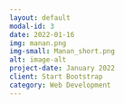 ```yaml
---
layout: default
modal-id: 3
date: 2022-01-16
img: manan.png
img-small: Manan_short.png
alt: image-alt
project-date: January 2022
client: Start Bootstrap
category: Web Development
---
```

